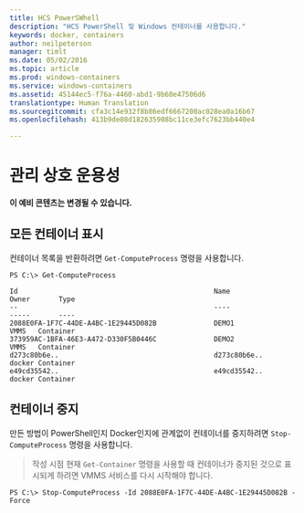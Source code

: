 ```yaml
---
title: HCS PowerSWhell
description: "HCS PowerShell 및 Windows 컨테이너를 사용합니다."
keywords: docker, containers
author: neilpeterson
manager: timlt
ms.date: 05/02/2016
ms.topic: article
ms.prod: windows-containers
ms.service: windows-containers
ms.assetid: 45144ec5-f76a-4460-abd1-9b60e47506d6
translationtype: Human Translation
ms.sourcegitcommit: cfa3c14e932f8b86edf6667200ac028ea0a16b67
ms.openlocfilehash: 413b9de08d182635908bc11ce3efc7623bb440e4

---
```


# 관리 상호 운용성

**이 예비 콘텐츠는 변경될 수 있습니다.** 

## 모든 컨테이너 표시

컨테이너 목록을 반환하려면 `Get-ComputeProcess` 명령을 사용합니다.

```none
PS C:\> Get-ComputeProcess

Id                                                Name                                      Owner       Type
--                                                ----                                      -----       ----
2088E0FA-1F7C-44DE-A4BC-1E29445D082B              DEMO1                                     VMMS   Container
373959AC-1BFA-46E3-A472-D330F5B0446C              DEMO2                                     VMMS   Container
d273c80b6e..                                      d273c80b6e..                              docker Container
e49cd35542..                                      e49cd35542..                              docker Container
```

## 컨테이너 중지

만든 방법이 PowerShell인지 Docker인지에 관계없이 컨테이너를 중지하려면 `Stop-ComputeProcess` 명령을 사용합니다.

> 작성 시점 현재 `Get-Container` 명령을 사용할 때 컨테이너가 중지된 것으로 표시되게 하려면 VMMS 서비스를 다시 시작해야 합니다.

```none
PS C:\> Stop-ComputeProcess -Id 2088E0FA-1F7C-44DE-A4BC-1E29445D082B -Force
```



<!--HONumber=Jun16_HO4-->


